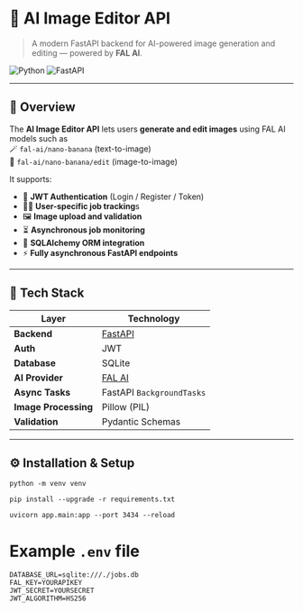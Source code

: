 # 🧠 AI Image Editor API  
> A modern FastAPI backend for AI-powered image generation and editing — powered by **FAL AI**.

![Python](https://img.shields.io/badge/Python-3.10%2B-blue?logo=python)
![FastAPI](https://img.shields.io/badge/FastAPI-0.115+-009688?logo=fastapi)

---

## 🌟 Overview

The **AI Image Editor API** lets users **generate and edit images** using FAL AI models such as  
🪄 `fal-ai/nano-banana` (text-to-image)  
🎨 `fal-ai/nano-banana/edit` (image-to-image)

It supports:

- 🔐 **JWT Authentication** (Login / Register / Token)
- 🧑‍💻 **User-specific job tracking**s
- 🖼️ **Image upload and validation**
- ⏳ **Asynchronous job monitoring**
- 💾 **SQLAlchemy ORM integration**
- ⚡ **Fully asynchronous FastAPI endpoints**

---

## 🧰 Tech Stack

| Layer | Technology |
|-------|-------------|
| **Backend** | [FastAPI](https://fastapi.tiangolo.com/) |
| **Auth** | JWT |
| **Database** | SQLite |
| **AI Provider** | [FAL AI](https://fal.ai) |
| **Async Tasks** | FastAPI `BackgroundTasks` |
| **Image Processing** | Pillow (PIL) |
| **Validation** | Pydantic Schemas |

---

## ⚙️ Installation & Setup


```env
python -m venv venv

pip install --upgrade -r requirements.txt

uvicorn app.main:app --port 3434 --reload

```
# Example `.env` file

```env
DATABASE_URL=sqlite:///./jobs.db
FAL_KEY=YOURAPIKEY
JWT_SECRET=YOURSECRET
JWT_ALGORITHM=HS256
